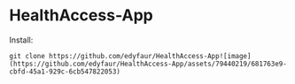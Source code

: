 # HealthAccess-App
Install:
```
git clone https://github.com/edyfaur/HealthAccess-App![image](https://github.com/edyfaur/HealthAccess-App/assets/79440219/681763e9-cbfd-45a1-929c-6cb547822053)
```
